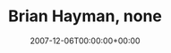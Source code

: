 ---
templateKey: event
guid: 0894109e-6eab-11ea-99c5-002590d1d1b0
date: 2007-12-06T00:00:00+00:00
eventTime: 'none'
title: Brian Hayman, none
artist: Brian Hayman
city: Toronto
venue: none
group: Tim Shia
guests: Kevin Barrett, Brandi Disterheft
---